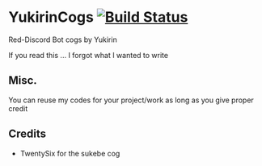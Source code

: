 # YukirinCogs [![Build Status](https://travis-ci.org/skeith/YukirinCogs.svg?branch=master)](https://travis-ci.org/skeith/YukirinCogs)

Red-Discord Bot cogs by Yukirin 

If you read this ... I forgot what I wanted to write

## Misc.
You can reuse my codes for your project/work as long as you give proper credit

## Credits
- TwentySix for the sukebe cog
